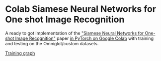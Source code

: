 # Colab Siamese Neural Networks for One shot Image Recognition
A ready to got implementation of the ["Siamese Neural Networks for One-shot Image Recognition"](https://www.cs.cmu.edu/~rsalakhu/papers/oneshot1.pdf) paper [in PyTorch on Google Colab](https://colab.research.google.com/drive/1H0qO0xUbqAMcoNEevAALKv1vqchFRfWh?usp=sharing) with training and testing on the Omniglot/custom datasets.

[Training graph](https://github.com/myjaa/Colab-Siamese_Neural_Nets_for_One-shot_Image_Recognition/blob/main/omniglot_loss_new.PNG)
